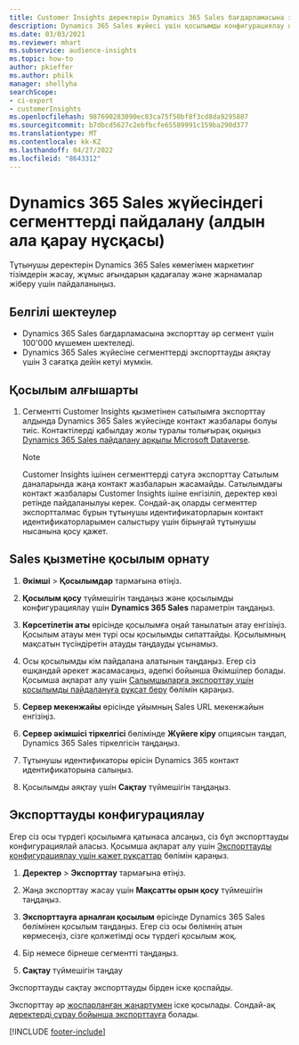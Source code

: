 ```yaml
---
title: Customer Insights деректерін Dynamics 365 Sales бағдарламасына экспорттау
description: Dynamics 365 Sales жүйесі үшін қосылымды конфигурациялау және экспорттау жолы туралы ақпарат.
ms.date: 03/03/2021
ms.reviewer: mhart
ms.subservice: audience-insights
ms.topic: how-to
author: pkieffer
ms.author: philk
manager: shellyha
searchScope:
- ci-export
- customerInsights
ms.openlocfilehash: 987690283090ec83ca75f50bf8f3cd8da9295887
ms.sourcegitcommit: b7dbcd5627c2ebfbcfe65589991c159ba290d377
ms.translationtype: MT
ms.contentlocale: kk-KZ
ms.lasthandoff: 04/27/2022
ms.locfileid: "8643312"
---
```

# <a name="use-segments-in-dynamics-365-sales-preview"></a>Dynamics 365 Sales жүйесіндегі сегменттерді пайдалану (алдын ала қарау нұсқасы)



Тұтынушы деректерін Dynamics 365 Sales көмегімен маркетинг тізімдерін жасау, жұмыс ағындарын қадағалау және жарнамалар жіберу үшін пайдаланыңыз.

## <a name="known-limitations"></a>Белгілі шектеулер

- Dynamics 365 Sales бағдарламасына экспорттау әр сегмент үшін 100'000 мүшемен шектеледі.
- Dynamics 365 Sales жүйесіне сегменттерді экспорттауды аяқтау үшін 3 сағатқа дейін кетуі мүмкін. 

## <a name="prerequisite-for-connection"></a>Қосылым алғышарты

1. Сегментті Customer Insights қызметінен сатылымға экспорттау алдында Dynamics 365 Sales жүйесінде контакт жазбалары болуы тиіс. Контактілерді қабылдау жолы туралы толығырақ оқыңыз [Dynamics 365 Sales пайдалану арқылы Microsoft Dataverse](connect-dataverse-managed-lake.md).

   > [!NOTE]
   > Customer Insights ішінен сегменттерді сатуға экспорттау Сатылым даналарында жаңа контакт жазбаларын жасамайды. Сатылымдағы контакт жазбалары Customer Insights ішіне енгізіліп, деректер көзі ретінде пайдаланылуы керек. Сондай-ақ оларды сегменттер экспортталмас бұрын тұтынушы идентификаторларын контакт идентификаторларымен салыстыру үшін бірыңғай тұтынушы нысанына қосу қажет.

## <a name="set-up-the-connection-to-sales"></a>Sales қызметіне қосылым орнату

1. **Әкімші** > **Қосылымдар** тармағына өтіңіз.

1. **Қосылым қосу** түймешігін таңдаңыз және қосылымды конфигурациялау үшін **Dynamics 365 Sales** параметрін таңдаңыз.

1. **Көрсетілетін аты** өрісінде қосылымға оңай танылатын атау енгізіңіз. Қосылым атауы мен түрі осы қосылымды сипаттайды. Қосылымның мақсатын түсіндіретін атауды таңдауды ұсынамыз.

1. Осы қосылымды кім пайдалана алатынын таңдаңыз. Егер сіз ешқандай әрекет жасамасаңыз, әдепкі бойынша Әкімшілер болады. Қосымша ақпарат алу үшін [Салымшыларға экспорттау үшін қосылымды пайдалануға рұқсат беру](connections.md#allow-contributors-to-use-a-connection-for-exports) бөлімін қараңыз.

1. **Сервер мекенжайы** өрісінде ұйымның Sales URL мекенжайын енгізіңіз.

1. **Сервер әкімшісі тіркелгісі** бөлімінде **Жүйеге кіру** опциясын таңдап, Dynamics 365 Sales тіркелгісін таңдаңыз.

1. Тұтынушы идентификаторы өрісін Dynamics 365 контакт идентификаторына салыңыз.

1. Қосылымды аяқтау үшін **Сақтау** түймешігін таңдаңыз. 

## <a name="configure-an-export"></a>Экспорттауды конфигурациялау

Егер сіз осы түрдегі қосылымға қатынаса алсаңыз, сіз бұл экспорттауды конфигурациялай аласыз. Қосымша ақпарат алу үшін [Экспорттауды конфигурациялау үшін қажет рұқсаттар](export-destinations.md#set-up-a-new-export) бөлімін қараңыз.

1. **Деректер** > **Экспорттау** тармағына өтіңіз.

1. Жаңа экспорттау жасау үшін **Мақсатты орын қосу** түймешігін таңдаңыз.

1. **Экспорттауға арналған қосылым** өрісінде Dynamics 365 Sales бөлімінен қосылым таңдаңыз. Егер сіз осы бөлімнің атын көрмесеңіз, сізге қолжетімді осы түрдегі қосылым жоқ.

1. Бір немесе бірнеше сегментті таңдаңыз.

1. **Сақтау** түймешігін таңдау

Экспорттауды сақтау экспорттауды бірден іске қоспайды.

Экспорттау әр [жоспарланған жаңартумен](system.md#schedule-tab) іске қосылады. Сондай-ақ [деректерді сұрау бойынша экспорттауға](export-destinations.md#run-exports-on-demand) болады. 

[!INCLUDE [footer-include](includes/footer-banner.md)]
